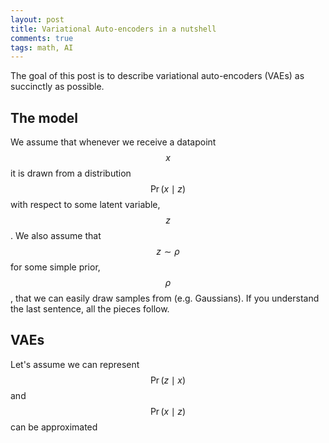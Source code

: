 ```yaml
---
layout: post
title: Variational Auto-encoders in a nutshell
comments: true
tags: math, AI
---
```


The goal of this post is to describe variational auto-encoders (VAEs) as succinctly as possible.

## The model
We assume that whenever we receive a datapoint $$x$$ it is drawn from a distribution $$\Pr(x \mid z)$$ with respect to some latent variable, $$z$$. We also assume that $$z \sim \rho$$ for some simple prior, $$\rho$$, that we can easily draw samples from (e.g. Gaussians).  If you understand the last sentence, all the pieces follow.

## VAEs
Let's assume we can represent $$\Pr(z \mid x)$$ and $$\Pr(x \mid z)$$ can be approximated 
